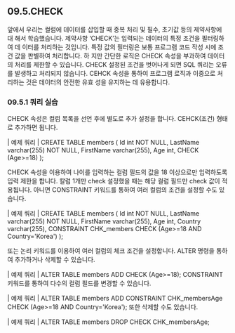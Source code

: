 
## 09.5.CHECK 
앞에서 우리는 컬럼에 데이터를 삽입할 때 중복 처리 및 필수, 초기값 등의 제약사항에 대 해서 학습했습니다. 제약사항 ‘CHECK’는 입력되는 데이터의 특정 조건을 필터링하여 데 이터를 처리하는 것입니다. 
특정 값의 필터링은 보통 프로그램 코드 작성 시에 조건 값을 판별하여 처리합니다. 하 지만 간단한 로직은 CHECK 속성을 부과하여 데이터의 처리를 제한할 수 있습니다. CHECK 설정된 조건을 벗어나게 되면 SQL 쿼리는 오류를 발생하고 처리되지 않습니다. 
CEHCK 속성을 통하여 프로그램 로직과 이중으로 처리하는 것은 데이터의 안전한 유효 성을 유지하는 데 유용합니다. 

### 09.5.1 쿼리 실습 
CHECK 속성은 컬럼 목록을 선언 후에 별도로 추가 설정을 합니다. CEHCK(조건) 형태 로 추가하면 됩니다.

| 예제 쿼리 | 
CREATE TABLE members ( 
Id int NOT NULL, 
LastName varchar(255) NOT NULL, 
FirstName varchar(255), 
Age int, 
CHECK (Age>=18) 
); 

CHECK 속성을 이용하여 나이를 입력하는 컬럼 필드의 값을 18 이상으로만 입력하도록 입력 제한을 합니다. 
칼럼 1개만 check 설정했을 때는 해당 컬럼 필드만 check 값이 적용됩니다. 아니면 CONSTRAINT 키워드를 통하여 여러 컬럼의 조건을 설정할 수도 있습니다. 

| 예제 쿼리 | 
CREATE TABLE members ( Id int NOT NULL, LastName varchar(255) NOT NULL, FirstName varchar(255), Age int, Country varchar(255), 
CONSTRAINT CHK_members CHECK (Age>=18 AND Country='Korea') 
); 

또는 논리 키워드를 이용하여 여러 컬럼의 체크 조건을 설정합니다. 
ALTER 명령을 통하여 추가하거나 삭제할 수 있습니다. 

| 예제 쿼리 | 
ALTER TABLE members ADD CHECK (Age>=18); 
CONSTRAINT 키워드를 통하여 다수의 컬럼 필드를 변경할 수 있습니다. 

| 예제 쿼리 | 
ALTER TABLE members ADD CONSTRAINT CHK_membersAge CHECK (Age>=18 AND Country='Korea'); 
또한 삭제할 수도 있습니다. 

| 예제 쿼리 | 
ALTER TABLE members DROP CHECK CHK_membersAge; 
